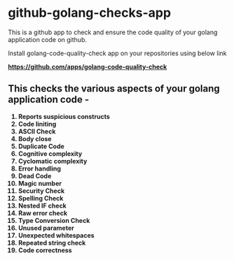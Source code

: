 # github-golang-checks-app

This is a github app to check and ensure the code quality of your golang application code on github.

Install golang-code-quality-check app on your repositories using below link 

<b> https://github.com/apps/golang-code-quality-check <b>

## This checks the various aspects of your golang application code -

1.  Reports suspicious constructs
2.  Code liniting 
3.  ASCII Check
4.  Body close
5.  Duplicate Code
6.  Cognitive complexity
7.  Cyclomatic complexity
8.  Error handling
9.  Dead Code
10. Magic number 
11. Security Check
12. Spelling Check
13. Nested IF check
14. Raw error check
15. Type Conversion Check
16. Unused parameter
17. Unexpected whitespaces
18. Repeated string check
19. Code correctness
